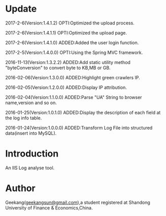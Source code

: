# Update
2017-2-6(Version:1.4.1.2) OPTI:Optimized the upload process.

2017-2-6(Version:1.4.1.1) OPTI:Optimized the upload page.

2017-2-6(Version:1.4.1.0) ADDED:Added the user login function.

2017-2-5(Version:1.4.0.0) OPTI:Using the Spring MVC framework.

2016-11-13(Version:1.3.2.2) ADDED:Add static utility method "byteConversion" to convert byte to KB,MB or GB.

2016-02-06(Version:1.3.0.0) ADDED:Highlight green crawlers IP.

2016-02-05(Version:1.2.0.0) ADDED:Display IP attribution.

2016-02-04(Version:1.1.0.0) ADDED:Parse "UA" String to browser name,version and so on.
  
2016-01-25(Version:1.0.1.0) ADDED:Display the description of each field at the log info table.
  
2016-01-24(Version:1.0.0.0) ADDED:Transform Log File into structured data(insert into MySQL).

# Introduction

An IIS Log analyse tool.

# Author

Geekang(geekangsun@gmail.com),a student registered at Shandong University of Finance & Economics,China.